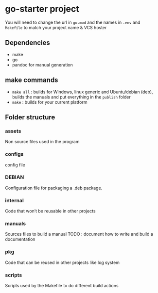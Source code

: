 # go-starter project

You will need to change the url in `go.mod` and the names in `.env` and `Makefile` to match your project name & VCS hoster

## Dependencies

- make
- go
- pandoc for manual generation

## make commands

- `make all` : builds for Windows, linux generic and Ubuntu/debian (deb), builds the manuals and put everything in the `publish` folder
- `make` : builds for your current platform

## Folder structure

### assets

Non source files used in the program

### configs

config file

### DEBIAN

Configuration file for packaging a .deb package.

### internal

Code that won’t be reusable in other projects

### manuals

Sources files to build a manual
TODO : document how to write and build a documentation

### pkg

Code that can be reused in other projects like log system

### scripts

Scripts used by the Makefile to do different build actions

